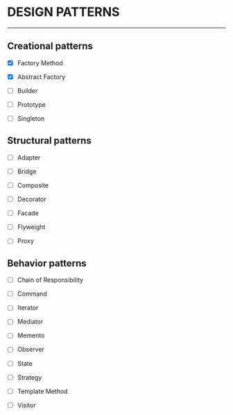 # DESIGN PATTERNS
---

## Creational patterns

- [x] Factory Method

- [x] Abstract Factory 

- [ ] Builder

- [ ] Prototype 

- [ ] Singleton


## Structural patterns

- [ ] Adapter

- [ ] Bridge 

- [ ] Composite 

- [ ] Decorator

- [ ] Facade

- [ ] Flyweight

- [ ] Proxy

## Behavior patterns

- [ ] Chain of Responsibility

- [ ] Command

- [ ] Iterator

- [ ] Mediator

- [ ] Memento

- [ ] Observer 

- [ ] State

- [ ] Strategy

- [ ] Template Method

- [ ] Visitor